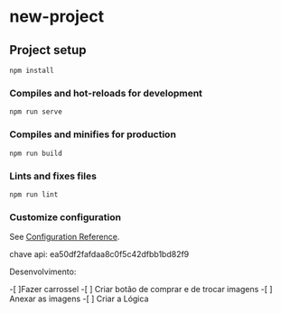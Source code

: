 # new-project

## Project setup
```
npm install
```

### Compiles and hot-reloads for development
```
npm run serve
```

### Compiles and minifies for production
```
npm run build
```

### Lints and fixes files
```
npm run lint
```

### Customize configuration
See [Configuration Reference](https://cli.vuejs.org/config/).


chave api: 
ea50df2fafdaa8c0f5c42dfbb1bd82f9





Desenvolvimento:

-[ ]Fazer carrossel
    -[ ] Criar botão de comprar e de trocar imagens
    -[ ] Anexar as imagens
    -[ ] Criar a Lógica